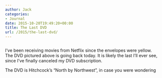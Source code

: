 ```yaml
---
author: Jack
categories:
- Journal
date: 2015-10-20T19:49:20+00:00
title: The Last DVD
url: /2015/the-last-dvd/
---
```


<figure><a class="fancybox" title="" href="http://baty.net/img/2015/netflix-dvd.jpg" rel="article0"><img src="http://baty.net/img/2015/netflix-dvd.jpg" alt="" /></a></figure> 

I’ve been receiving movies from Netflix since the envelopes were yellow. The DVD pictured above is going back today. It is likely the last I’ll ever see, since I’ve finally canceled my DVD subscription.

The DVD is Hitchcock’s “North by Northwest”, in case you were wondering